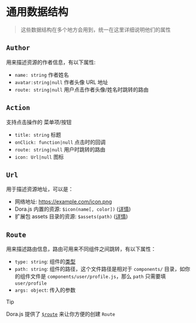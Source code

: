 # 通用数据结构
> 这些数据结构在多个地方会用到，统一在这里详细说明他们的属性

## `Author`
用来描述资源的作者信息，有以下属性:
- `name: string` 作者姓名
- `avatar:string|null` 作者头像 URL 地址
- `route: string|null` 用户点击作者头像/姓名时跳转的路由

## `Action`
支持点击操作的 菜单项/按钮
- `title: string` 标题
- `onClick: function|null` 点击时的回调
- `route: string|null` 用户时跳转的路由
- `icon: Url|null` 图标

## `Url`
用于描述资源地址，可以是：
 - 网络地址: https://example.com/icon.png
 - Dora.js 内置的资源: `$icon(name[, color])` ([详情](api/index))
 - 扩展包 assets 目录的资源: `$assets(path)` ([详情](api/index))

## `Route`
用来描述路由信息，路由可用来不同组件之间跳转，有以下属性：
 - `type: string`: 组件的[类型](/component/index#type)
 - `path: string`: 组件的路径，这个文件路径是相对于 `components/` 目录，如你的组件文件是 `components/user/profile.js`，那么 `path` 只需要填 `user/profile`
 - `args: object`: 传入的参数

> [!TIP]
> Dora.js 提供了 [`$route`](./route) 来让你方便的创建 `Route`
